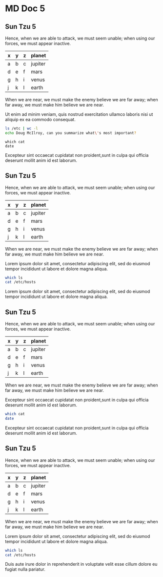 # MD Doc 5
## Sun Tzu 5

Hence, when we are able to attack, we must seem unable;
when using our forces, we must appear inactive.

| x | y | z | planet |
|---|---|---|---------|
| a | b | c | jupiter |
| d | e | f | mars |
| g | h | i | venus |
| j | k | l | earth |

When we are near, we must make the enemy believe we are far away;
when far away, we must make him believe we are near.

Ut enim ad minim veniam, quis nostrud exercitation ullamco laboris nisi ut
aliquip ex ea commodo consequat.

```sh
ls /etc | wc -l
echo Doug McIlroy, can you summarize what\'s most important?
```

```
which cat
date
```
Excepteur sint occaecat cupidatat non proident,sunt in culpa qui officia
deserunt mollit anim id est laborum.

## Sun Tzu 5

Hence, when we are able to attack, we must seem unable;
when using our forces, we must appear inactive.

| x | y | z | planet |
|---|---|---|---------|
| a | b | c | jupiter |
| d | e | f | mars |
| g | h | i | venus |
| j | k | l | earth |

When we are near, we must make the enemy believe we are far away;
when far away, we must make him believe we are near.

Lorem ipsum dolor sit amet, consectetur adipiscing elit, sed do eiusmod tempor
incididunt ut labore et dolore magna aliqua.

```sh
which ls
cat /etc/hosts
```
Lorem ipsum dolor sit amet, consectetur adipiscing elit, sed do eiusmod tempor
incididunt ut labore et dolore magna aliqua.

## Sun Tzu 5

Hence, when we are able to attack, we must seem unable;
when using our forces, we must appear inactive.

| x | y | z | planet |
|---|---|---|---------|
| a | b | c | jupiter |
| d | e | f | mars |
| g | h | i | venus |
| j | k | l | earth |

When we are near, we must make the enemy believe we are far away;
when far away, we must make him believe we are near.

Excepteur sint occaecat cupidatat non proident,sunt in culpa qui officia
deserunt mollit anim id est laborum.

```sh
which cat
date
```
Excepteur sint occaecat cupidatat non proident,sunt in culpa qui officia
deserunt mollit anim id est laborum.

## Sun Tzu 5

Hence, when we are able to attack, we must seem unable;
when using our forces, we must appear inactive.

| x | y | z | planet |
|---|---|---|---------|
| a | b | c | jupiter |
| d | e | f | mars |
| g | h | i | venus |
| j | k | l | earth |

When we are near, we must make the enemy believe we are far away;
when far away, we must make him believe we are near.

Lorem ipsum dolor sit amet, consectetur adipiscing elit, sed do eiusmod tempor
incididunt ut labore et dolore magna aliqua.

<!-- @Hydrogen174 @test -->
```sh
which ls
cat /etc/hosts
```
Duis aute irure dolor in reprehenderit in voluptate velit esse cillum dolore eu
fugiat nulla pariatur.
